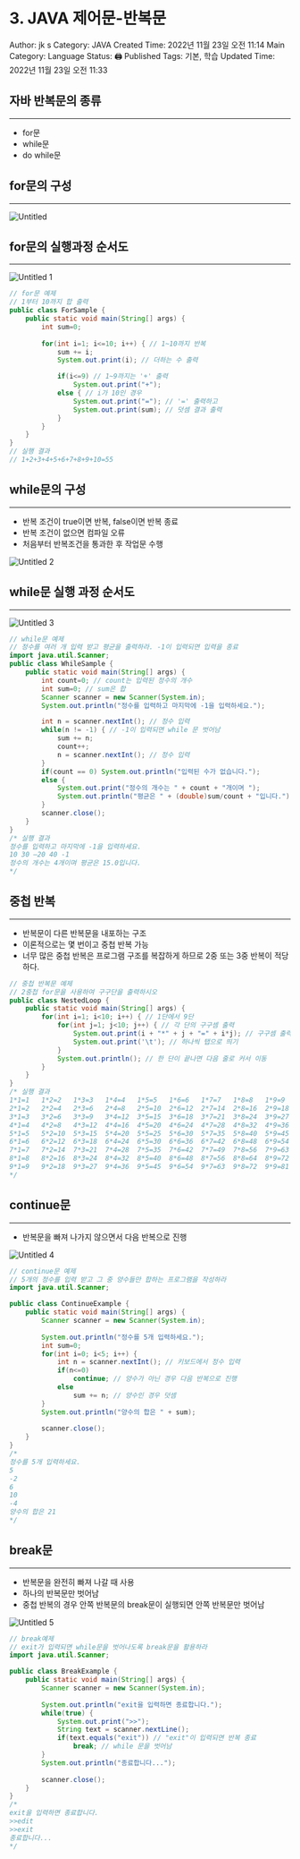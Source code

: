 # 3. JAVA 제어문-반복문

Author: jk s
Category: JAVA
Created Time: 2022년 11월 23일 오전 11:14
Main Category: Language
Status: 🖨 Published
Tags: 기본, 학습
Updated Time: 2022년 11월 23일 오전 11:33

## 자바 반복문의 종류

---

- for문
- while문
- do while문

## for문의 구성

---

![Untitled](https://user-images.githubusercontent.com/114375741/203459544-f6904304-3d58-44b1-97a2-87cc75cc6ba4.png)

## for문의 실행과정 순서도

---

![Untitled 1](https://user-images.githubusercontent.com/114375741/203459530-5f45ae6f-82d7-4fff-8f75-bb0e149e6186.png)

```java
// for문 예제
// 1부터 10까지 합 출력
public class ForSample {
	public static void main(String[] args) {
		int sum=0;
		
		for(int i=1; i<=10; i++) { // 1~10까지 반복
			sum += i;
			System.out.print(i); // 더하는 수 출력

			if(i<=9) // 1~9까지는 '+' 출력
				System.out.print("+");
			else { // i가 10인 경우 
				System.out.print("="); // '=' 출력하고
				System.out.print(sum); // 덧셈 결과 출력
			}
		}
	}
}
// 실행 결과
// 1+2+3+4+5+6+7+8+9+10=55
```

## while문의 구성

---

- 반복 조건이 true이면 반복, false이면 반복 종료
- 반복 조건이 없으면 컴파일 오류
- 처음부터 반복조건을 통과한 후 작업문 수행

![Untitled 2](https://user-images.githubusercontent.com/114375741/203459536-335cef20-2451-48cd-a4d7-087d1f3715dc.png)

## while문 실행 과정 순서도

---

![Untitled 3](https://user-images.githubusercontent.com/114375741/203459540-994c2418-3837-4b6d-abc5-366a2bd5bbd4.png)

```java
// while문 예제
// 정수를 여러 개 입력 받고 평균을 출력하라. -1이 입력되면 입력을 종료
import java.util.Scanner;
public class WhileSample {
	public static void main(String[] args) {
		int count=0; // count는 입력된 정수의 개수
		int sum=0; // sum은 합
		Scanner scanner = new Scanner(System.in);		
		System.out.println("정수를 입력하고 마지막에 -1을 입력하세요.");

		int n = scanner.nextInt(); // 정수 입력
		while(n != -1) { // -1이 입력되면 while 문 벗어남
			sum += n;
			count++;
			n = scanner.nextInt(); // 정수 입력
		}
		if(count == 0) System.out.println("입력된 수가 없습니다.");
		else {
			System.out.print("정수의 개수는 " + count + "개이며 ");
			System.out.println("평균은 " + (double)sum/count + "입니다.");
		}
		scanner.close();
	}
}
/* 실행 결과
정수를 입력하고 마지막에 -1을 입력하세요.
10 30 –20 40 -1
정수의 개수는 4개이며 평균은 15.0입니다.
*/
```

## 중첩 반복

---

- 반복문이 다른 반복문을 내포하는 구조
- 이론적으로는 몇 번이고 중첩 반복 가능
- 너무 많은 중첩 반복은 프로그램 구조를 복잡하게 하므로 2중 또는 3중 반복이 적당하다.

```java
// 중첩 반복문 예제
// 2중첩 for문을 사용하여 구구단을 출력하시오
public class NestedLoop {
	public static void main(String[] args) {
		for(int i=1; i<10; i++) { // 1단에서 9단
			for(int j=1; j<10; j++) { // 각 단의 구구셈 출력
				System.out.print(i + "*" + j + "=" + i*j); // 구구셈 출력
				System.out.print('\t'); // 하나씩 탭으로 띄기
			}
			System.out.println(); // 한 단이 끝나면 다음 줄로 커서 이동
		}
	}
}
/* 실행 결과
1*1=1	1*2=2	1*3=3	1*4=4	1*5=5	1*6=6	1*7=7	1*8=8	1*9=9
2*1=2	2*2=4	2*3=6	2*4=8	2*5=10	2*6=12	2*7=14	2*8=16	2*9=18
3*1=3	3*2=6	3*3=9	3*4=12	3*5=15	3*6=18	3*7=21	3*8=24	3*9=27
4*1=4	4*2=8	4*3=12	4*4=16	4*5=20	4*6=24	4*7=28	4*8=32	4*9=36
5*1=5	5*2=10	5*3=15	5*4=20	5*5=25	5*6=30	5*7=35	5*8=40	5*9=45
6*1=6	6*2=12	6*3=18	6*4=24	6*5=30	6*6=36	6*7=42	6*8=48	6*9=54
7*1=7	7*2=14	7*3=21	7*4=28	7*5=35	7*6=42	7*7=49	7*8=56	7*9=63
8*1=8	8*2=16	8*3=24	8*4=32	8*5=40	8*6=48	8*7=56	8*8=64	8*9=72
9*1=9	9*2=18	9*3=27	9*4=36	9*5=45	9*6=54	9*7=63	9*8=72	9*9=81
*/
```

## continue문

---

- 반복문을 빠져 나가지 않으면서 다음 반복으로 진행

![Untitled 4](https://user-images.githubusercontent.com/114375741/203459542-3bd89cf7-b51a-42c1-a1b0-db83c5922b9e.png)

```java
// continue문 예제
// 5개의 정수를 입력 받고 그 중 양수들만 합하는 프로그램을 작성하라
import java.util.Scanner;

public class ContinueExample {
	public static void main(String[] args) {
		Scanner scanner = new Scanner(System.in);
		
		System.out.println("정수를 5개 입력하세요.");
		int sum=0;
		for(int i=0; i<5; i++) {
			int n = scanner.nextInt(); // 키보드에서 정수 입력
			if(n<=0) 
				continue; // 양수가 아닌 경우 다음 반복으로 진행
			else 
				sum += n; // 양수인 경우 덧셈
		}
		System.out.println("양수의 합은 " + sum);
		
		scanner.close();
	}
}
/*
정수를 5개 입력하세요.
5
-2
6
10
-4
양수의 합은 21
*/
```

## break문

---

- 반복문을 완전히 빠져 나갈 때 사용
- 하나의 반복문만 벗어남
- 중첩 반복의 경우 안쪽 반복문의 break문이 실행되면 안쪽 반복문만 벗어남

![Untitled 5](https://user-images.githubusercontent.com/114375741/203459543-f34f7396-ba3c-484d-aacb-b23ed718c6c0.png)

```java
// break예제
// exit가 입력되면 while문을 벗어나도록 break문을 활용하라
import java.util.Scanner;

public class BreakExample {
	public static void main(String[] args) {
		Scanner scanner = new Scanner(System.in);
		
		System.out.println("exit을 입력하면 종료합니다.");
		while(true) {
			System.out.print(">>");
			String text = scanner.nextLine();
			if(text.equals("exit")) // "exit"이 입력되면 반복 종료
				break; // while 문을 벗어남
		}
		System.out.println("종료합니다...");
 
		scanner.close();
	}
}
/*
exit을 입력하면 종료합니다.
>>edit
>>exit
종료합니다...
*/
```
